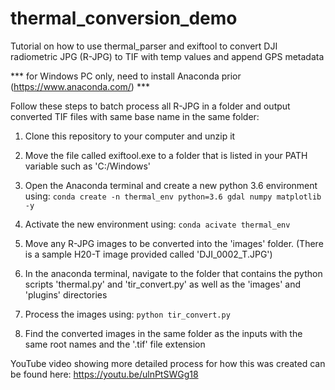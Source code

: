 # thermal_conversion_demo

Tutorial on how to use thermal_parser and exiftool to convert DJI radiometric JPG (R-JPG) to TIF with temp values and append GPS metadata

*** for Windows PC only, need to install Anaconda prior (https://www.anaconda.com/) ***

Follow these steps to batch process all R-JPG in a folder and output converted TIF files with same base name in the same folder:

1. Clone this repository to your computer and unzip it

2. Move the file called exiftool.exe to a folder that is listed in your PATH variable such as 'C:/Windows'

3. Open the Anaconda terminal and create a new python 3.6 environment using: `conda create -n thermal_env python=3.6 gdal numpy matplotlib -y`

4. Activate the new environment using: `conda acivate thermal_env`

5. Move any R-JPG images to be converted into the 'images' folder. (There is a sample H20-T image provided called 'DJI_0002_T.JPG')

6. In the anaconda terminal, navigate to the folder that contains the python scripts 'thermal.py' and 'tir_convert.py' as well as the 'images' and 'plugins' directories

7. Process the images using: `python tir_convert.py`

8. Find the converted images in the same folder as the inputs with the same root names and the '.tif' file extension


YouTube video showing more detailed process for how this was created can be found here: https://youtu.be/ulnPtSWGg18
